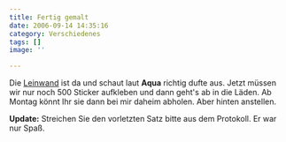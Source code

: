 ```yaml
---
title: Fertig gemalt
date: 2006-09-14 14:35:16
category: Verschiedenes
tags: []
image: ''

---
```


Die [Leinwand](http://www.misantropolis.de/2006/09/test-one-two/) ist da und schaut laut **Aqua** richtig dufte aus. Jetzt müssen wir nur noch 500 Sticker aufkleben und dann geht's ab in die Läden. Ab Montag könnt Ihr sie dann bei mir daheim abholen. Aber hinten anstellen.  

  

**Update:** Streichen Sie den vorletzten Satz bitte aus dem Protokoll. Er war nur Spaß.
